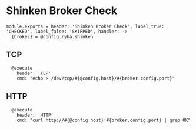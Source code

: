 
# Shinken Broker Check

    module.exports = header: 'Shinken Broker Check', label_true: 'CHECKED', label_false: 'SKIPPED', handler: ->
      {broker} = @config.ryba.shinken

## TCP

      @execute
        header: 'TCP'
        cmd: "echo > /dev/tcp/#{@config.host}/#{broker.config.port}"

## HTTP

      @execute
        header: 'HTTP'
        cmd: "curl http://#{@config.host}:#{broker.config.port} | grep OK"
